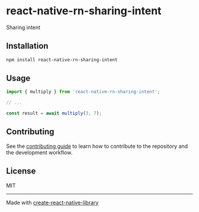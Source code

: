 # react-native-rn-sharing-intent

Sharing intent

## Installation

```sh
npm install react-native-rn-sharing-intent
```

## Usage

```js
import { multiply } from 'react-native-rn-sharing-intent';

// ...

const result = await multiply(3, 7);
```

## Contributing

See the [contributing guide](CONTRIBUTING.md) to learn how to contribute to the repository and the development workflow.

## License

MIT

---

Made with [create-react-native-library](https://github.com/callstack/react-native-builder-bob)
